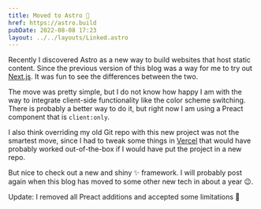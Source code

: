 ```yaml
---
title: Moved to Astro 🚀
href: https://astro.build
pubDate: 2022-08-08 17:23
layout: ../../layouts/Linked.astro
---
```


Recently I discovered Astro as a new way to build websites that host static content. Since the previous version of this blog was a way for me to try out [Next.js](https://nextjs.org). It was fun to see the differences between the two.

The move was pretty simple, but I do not know how happy I am with the way to integrate client-side functionality like the color scheme switching. There is probably a better way to do it, but right now I am using a Preact component that is `client:only`.

I also think overriding my old Git repo with this new project was not the smartest move, since I had to tweak some things in [Vercel](https://vercel.com) that would have probably worked out-of-the-box if I would have put the project in a new repo.

But nice to check out a new and shiny ✨ framework. I will probably post again when this blog has moved to some other new tech in about a year 😉.

Update: I removed all Preact additions and accepted some limitations 🫣
